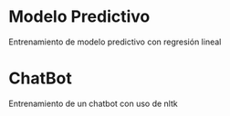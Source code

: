 # Modelo Predictivo 
Entrenamiento de modelo predictivo con regresión lineal

# ChatBot
Entrenamiento de un chatbot con uso de nltk
